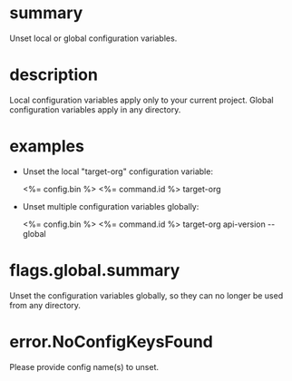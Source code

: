 # summary

Unset local or global configuration variables.

# description

Local configuration variables apply only to your current project. Global configuration variables apply in any directory.

# examples

- Unset the local "target-org" configuration variable:

  <%= config.bin %> <%= command.id %> target-org

- Unset multiple configuration variables globally:

  <%= config.bin %> <%= command.id %> target-org api-version --global

# flags.global.summary

Unset the configuration variables globally, so they can no longer be used from any directory.

# error.NoConfigKeysFound

Please provide config name(s) to unset.
